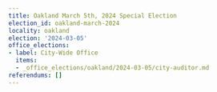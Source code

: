 ```yaml
---
title: Oakland March 5th, 2024 Special Election
election_id: oakland-march-2024
locality: oakland
election: '2024-03-05'
office_elections:
- label: City-Wide Office
  items:
  - _office_elections/oakland/2024-03-05/city-auditor.md
referendums: []
---
```

